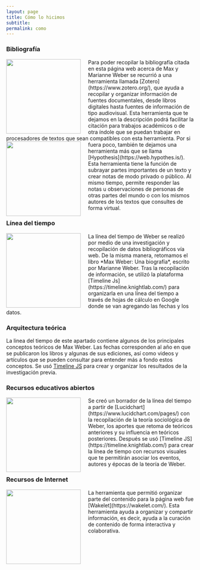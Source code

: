 ```yaml
---
layout: page
title: Cómo lo hicimos
subtitle: 
permalink: como
---
```


### Bibliografía
<img src="{{ site.baseurl }}/assets/img/ComoHicimos_Zotero.png" style="float:left;width:200px;padding-right:20px;">
Para poder recopilar la bibliografía citada en esta página web acerca de Max y Marianne Weber se recurrió a una herramienta llamada [Zotero](https://www.zotero.org/), que ayuda a recopilar y organizar información de fuentes documentales, desde libros digitales hasta fuentes de información de tipo audiovisual. Esta herramienta que te dejamos en la descripción podrá facilitar la citación para trabajos académicos o de otra índole que se puedan trabajar en procesadores de textos que sean compatibles con esta herramienta. 

<img src="{{ site.baseurl }}/assets/img/ComoHicimos_Hypothesis.png" style="float:left;width:200px;padding-right:20px;">
Por si fuera poco, también te dejamos una herramienta más que se llama [Hypothesis](https://web.hypothes.is/). Esta herramienta tiene la función de subrayar partes importantes de un texto y crear notas de modo privado o público. Al mismo tiempo, permite responder las notas u observaciones de personas de otras partes del mundo o con los mismos autores de los textos que consultes de forma virtual.

### Línea del tiempo
<img src="{{ site.baseurl }}/assets/img/ComoHicimos_Timeline.png" style="float:left;width:200px;padding-right:20px;">
La línea del tiempo de Weber se realizó por medio de una investigación y recopilación de datos bibliográficos vía web. De la misma manera, retomamos el libro *Max Weber: Una biografía*, escrito por Marianne Weber. Tras la recopilación de información, se utilizó la plataforma [Timeline Js](https://timeline.knightlab.com/) para organizarla en una línea del tiempo a través de hojas de cálculo en Google donde se van agregando las fechas y los datos.

### Arquitectura teórica
La linea del tiempo de este apartado contiene algunos de los principales conceptos teóricos de Max Weber. Las fechas corresponden al año en que se publicaron los libros y algunas de sus ediciones, así como videos y artículos que se pueden consultar para entender más a fondo estos conceptos. Se usó [Timeline JS](https://timeline.knightlab.com/) para crear y organizar los resultados de la investigación previa.

### Recursos educativos abiertos
<img src="{{ site.baseurl }}/assets/img/ComoHicimos_PrestacionesTeoricas.png" style="float:left;width:200px;padding-right:20px;">
Se creó un borrador de la línea del tiempo a partir de [Lucidchart](https://www.lucidchart.com/pages/) con la recopilación de la teoría sociológica de Weber, los aportes que retoma de teóricos anteriores y su influencia en teóricos posteriores. Después se usó [Timeline JS](https://timeline.knightlab.com/) para crear la línea de tiempo con recursos visuales que te permitirán asociar los eventos, autores y épocas de la teoría de Weber.

### Recursos de Internet
<img src="{{ site.baseurl }}/assets/img/ComoHicimos_Wakelet.png" style="float:left;width:200px;padding-right:20px;">
La herramienta que permitió organizar parte del contenido para la página web fue [Wakelet](https://wakelet.com/). Esta herramienta ayuda a organizar y compartir información, es decir, ayuda a la curación de contenido de forma interactiva y colaborativa.
